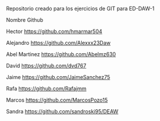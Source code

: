Repositorio creado para los ejercicios de GIT para ED-DAW-1

Nombre              Github

Hector              https://github.com/hmarmar504

Alejandro           https://github.com/Alexxx23Daw

Abel Martinez       https://github.com/Abelmz630

David 				https://github.com/dvd767

Jaime 				https://github.com/JaimeSanchez75

Rafa				https://github.com/Rafajmm

Marcos              https://github.com/MarcosPozo15

Sandra              https://github.com/sandroski95/DEAW
